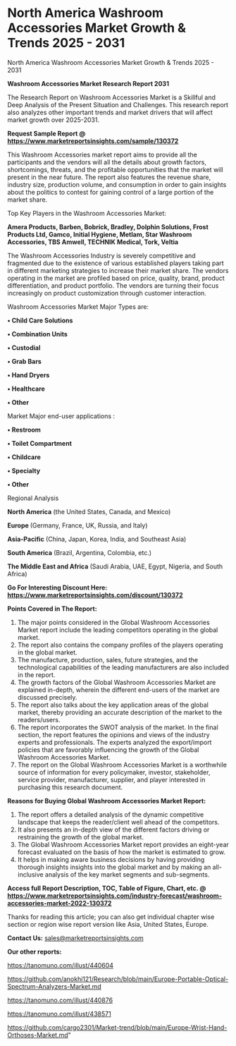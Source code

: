 # North America Washroom Accessories Market Growth & Trends 2025 - 2031
North America Washroom Accessories Market Growth & Trends 2025 - 2031

<strong>Washroom Accessories Market Research Report 2031</strong>

The Research Report on Washroom Accessories Market is a Skillful and Deep Analysis of the Present Situation and Challenges. This research report also analyzes other important trends and market drivers that will affect market growth over 2025-2031.

<strong>Request Sample Report @ <a href=https://www.marketreportsinsights.com/sample/130372>https://www.marketreportsinsights.com/sample/130372</a></strong>

This Washroom Accessories market report aims to provide all the participants and the vendors will all the details about growth factors, shortcomings, threats, and the profitable opportunities that the market will present in the near future. The report also features the revenue share, industry size, production volume, and consumption in order to gain insights about the politics to contest for gaining control of a large portion of the market share.

Top Key Players in the Washroom Accessories Market:

<strong>Amera Products, Barben, Bobrick, Bradley, Dolphin Solutions, Frost Products Ltd, Gamco, Initial Hygiene, Metlam, Star Washroom Accessories, TBS Amwell, TECHNIK Medical, Tork, Veltia</strong>

The Washroom Accessories Industry is severely competitive and fragmented due to the existence of various established players taking part in different marketing strategies to increase their market share. The vendors operating in the market are profiled based on price, quality, brand, product differentiation, and product portfolio. The vendors are turning their focus increasingly on product customization through customer interaction.

Washroom Accessories Market Major Types are:

<strong>• Child Care Solutions

• Combination Units

• Custodial

• Grab Bars

• Hand Dryers

• Healthcare

• Other</strong>

Market Major end-user applications :

<strong>• Restroom

• Toilet Compartment

• Childcare

• Specialty

• Other</strong>

Regional Analysis

</u><strong><b>North America</b></strong> (the United States, Canada, and Mexico)

<strong><b>Europe </b></strong>(Germany, France, UK, Russia, and Italy)

<strong><b>Asia-Pacific</b></strong> (China, Japan, Korea, India, and Southeast Asia)

<strong><b>South America</b></strong> (Brazil, Argentina, Colombia, etc.)

<strong><b>The Middle East and Africa</b></strong> (Saudi Arabia, UAE, Egypt, Nigeria, and South Africa)

<strong>Go For Interesting Discount Here: <a href=https://www.marketreportsinsights.com/discount/130372>https://www.marketreportsinsights.com/discount/130372</a></strong>

<strong>Points Covered in The Report:</strong>
<ol>
  <li>The major points considered in the Global Washroom Accessories Market report include the leading competitors operating in the global market.</li>
  <li>The report also contains the company profiles of the players operating in the global market.</li>
  <li>The manufacture, production, sales, future strategies, and the technological capabilities of the leading manufacturers are also included in the report.</li>
  <li>The growth factors of the Global Washroom Accessories Market are explained in-depth, wherein the different end-users of the market are discussed precisely.</li>
  <li>The report also talks about the key application areas of the global market, thereby providing an accurate description of the market to the readers/users.</li>
  <li>The report incorporates the SWOT analysis of the market. In the final section, the report features the opinions and views of the industry experts and professionals. The experts analyzed the export/import policies that are favorably influencing the growth of the Global Washroom Accessories Market.</li>
  <li>The report on the Global Washroom Accessories Market is a worthwhile source of information for every policymaker, investor, stakeholder, service provider, manufacturer, supplier, and player interested in purchasing this research document.</li>
</ol>
<strong>Reasons for Buying Global Washroom Accessories Market Report:</strong>

<ol>
  <li>The report offers a detailed analysis of the dynamic competitive landscape that keeps the reader/client well ahead of the competitors.</li>
  <li>It also presents an in-depth view of the different factors driving or restraining the growth of the global market.</li>
  <li>The Global Washroom Accessories Market report provides an eight-year forecast evaluated on the basis of how the market is estimated to grow.</li>
  <li>It helps in making aware business decisions by having providing thorough insights insights into the global market and by making an all-inclusive analysis of the key market segments and sub-segments.</li>
</ol>
<strong>Access full Report Description, TOC, Table of Figure, Chart, etc. @ <a href=https://www.marketreportsinsights.com/industry-forecast/washroom-accessories-market-2022-130372>https://www.marketreportsinsights.com/industry-forecast/washroom-accessories-market-2022-130372</a></strong>


Thanks for reading this article; you can also get individual chapter wise section or region wise report version like Asia, United States, Europe.

<strong>Contact Us:</strong>
sales@marketreportsinsights.com

<strong>Our other reports:</strong>

<a href=https://tanomuno.com/illust/440604>https://tanomuno.com/illust/440604</a>

<a href=https://github.com/anokhi121/Research/blob/main/Europe-Portable-Optical-Spectrum-Analyzers-Market.md>https://github.com/anokhi121/Research/blob/main/Europe-Portable-Optical-Spectrum-Analyzers-Market.md</a>

<a href=https://tanomuno.com/illust/440876>https://tanomuno.com/illust/440876</a>

<a href=https://tanomuno.com/illust/438571>https://tanomuno.com/illust/438571</a>

<a href=https://github.com/cargo2301/Market-trend/blob/main/Europe-Wrist-Hand-Orthoses-Market.md>https://github.com/cargo2301/Market-trend/blob/main/Europe-Wrist-Hand-Orthoses-Market.md</a>"
